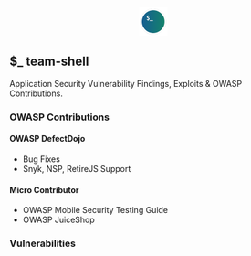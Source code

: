 <p align="center">
  <img src="tsh.png" width="50">
</p>

## $_ team-shell

Application Security Vulnerability Findings, Exploits & OWASP Contributions.

### OWASP Contributions
#### OWASP DefectDojo
* Bug Fixes
* Snyk, NSP, RetireJS Support

#### Micro Contributor
* OWASP Mobile Security Testing Guide
* OWASP JuiceShop

### Vulnerabilities

